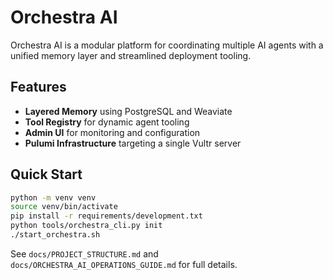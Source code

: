 # Orchestra AI

Orchestra AI is a modular platform for coordinating multiple AI agents with a unified memory layer and streamlined deployment tooling.

## Features
- **Layered Memory** using PostgreSQL and Weaviate
- **Tool Registry** for dynamic agent tooling
- **Admin UI** for monitoring and configuration
- **Pulumi Infrastructure** targeting a single Vultr server

## Quick Start
```bash
python -m venv venv
source venv/bin/activate
pip install -r requirements/development.txt
python tools/orchestra_cli.py init
./start_orchestra.sh
```

See `docs/PROJECT_STRUCTURE.md` and `docs/ORCHESTRA_AI_OPERATIONS_GUIDE.md` for full details.
